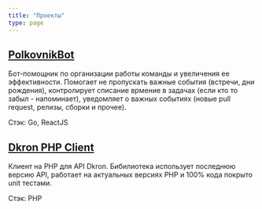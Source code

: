 ```yaml
---
title: "Проекты"
type: page
---
```


## [PolkovnikBot](/projects/polkovnik-bot/)

Бот-помощник по организации работы команды и увеличения ее эффективности.
Помогает не пропускать важные события (встречи, дни рождения), контролирует списание врмение в задачах (если кто то забыл - напоминает),
уведомляет о важных событиях (новые pull request, релизы, сборки и прочее).

Стэк: Go, ReactJS

## [Dkron PHP Client](/projects/dkron-php-client/)

Клиент на PHP для API Dkron. Бибилиотека использует последнюю версию API, работает на актуальных версиях PHP и 100% кода покрыто unit тестами.

Стэк: PHP